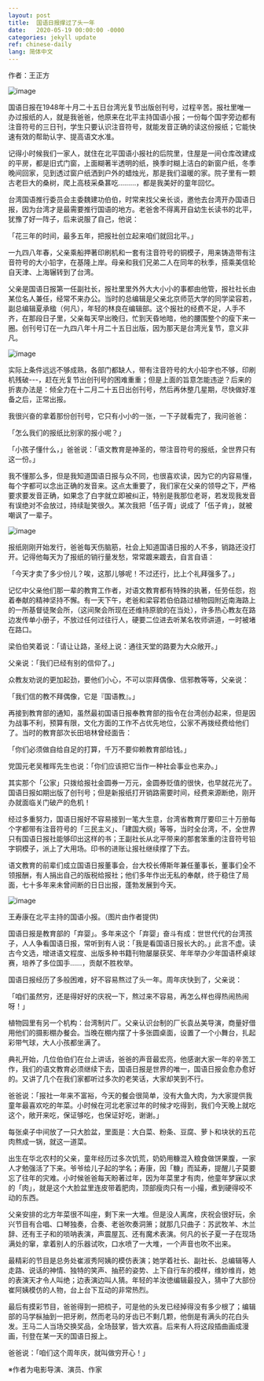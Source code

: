 ```yaml
---
layout: post
title:  国语日报撑过了头一年
date:   2020-05-19 00:00:00 -0000
categories: jekyll update
ref: chinese-daily
lang: 简体中文
---
```

作者：王正方

![image](/assets/imgs/chinese-daily-1.png "早期的国语日报。（图片由作者提供)")

国语日报在1948年十月二十五日台湾光复节出版创刊号，过程辛苦。报社里唯一办过报纸的人，就是我爸爸，他原来在北平主持国语小报；一份每个国字旁边都有注音符号的三日刊，学生只要认识注音符号，就能发音正确的读这份报纸；它能快速有效的帮助认字、提高语文水准。

记得小时候我们一家人，就住在北平国语小报社的后院里，住屋是一间仓库改建成的平房，都是旧式门窗，上面糊著半透明的纸，换季时糊上洁白的新窗户纸，冬季晚间回家，见到透过窗户纸洒到户外的蜡烛光，那是我们温暖的家。院子里有一颗古老巨大的桑树，爬上高枝采桑葚吃………，都是我美好的童年回忆。

台湾国语推行委员会主委魏建功伯伯，时常来找父亲长谈，邀他去台湾开办国语日报，因为台湾才是最需要推行国语的地方。老爸舍不得离开自幼生长读书的北平，犹豫了好一阵子，后来说服了自己，他说：

「花三年的时间，最多五年，把报社创立起来咱们就回北平。」

一九四八年春，父亲乘船押著印刷机和一套有注音符号的铜模子，用来铸造带有注音符号的大小铅字，在基隆上岸。母亲和我们兄弟二人在同年的秋季，搭乘美信轮自天津、上海辗转到了台湾。

父亲是国语日报第一任副社长，报社里里外外大大小小的事都由他管，报社社长由某位名人兼任，经常不来办公。当时的总编辑是父亲北京师范大学的同学梁容若，副总编辑夏承楹（何凡），年轻的林良在编辑部。这个报社的经费不足，人手不齐，在那段日子里，父亲每天早出晚归，忙到天昏地暗，他的腰围整个的瘦下来一圈。创刊号订在一九四八年十月二十五日出版，因为那天是台湾光复节，意义非凡。

![image](/assets/imgs/chinese-daily-2.png "国语日报首任总编辑是北京师范大学毕业的梁容若。（图片由作者提供)")


实际上条件远远不够成熟，各部门都缺人，带有注音符号的大小铅字也不够，印刷机残破---，赶在光复节出创刊号的困难重重；但是上面的旨意怎能违逆？后来的折衷办法是：倾全力在十二月二十五日出创刊号，然后再休整几星期，尽快做好准备之后，正常出报。

我很兴奋的拿着那份创刊号，它只有小小的一张，一下子就看完了，我问爸爸：

「怎么我们的报纸比别家的报小呢？」

「小孩子懂什么，」爸爸说：「语文教育是神圣的，带注音符号的报纸，全世界只有这一份。」

我不懂那么多，但是我知道国语日报与众不同，也很喜欢读，因为它的内容易懂，每个字都可以念出正确的发音来。这点太重要了，我们家在父亲的领导之下，严格要求要发音正确，如果念了白字就立即被纠正，特别是我那位老哥，若发现我发音有误绝对不会放过，持续耻笑很久。某次我把「伍子胥」说成了「伍子肯」，就被嘲讽了一辈子。

![image](/assets/imgs/chinese-daily-3.png "作者父亲，也是国语日报首任副社长王寿康。（图片由作者提供)")

报纸刚刚开始发行，爸爸每天伤脑筋，社会上知道国语日报的人不多，销路还没打开。记得他每天为了报纸的销行量发愁，常常踱来踱去，自言自语：

「今天才卖了多少份儿？唉，这那儿够呢！不过还行，比上个礼拜强多了。」

记忆中父亲他们那一辈的教育工作者，对语文教育都有特殊的执著，任劳任怨，抱着奉献的精神坚持不懈。有一天下午，老爸和梁容若伯伯路过植物园附近南海路上的一所基督徒聚会所，（这间聚会所现在还维持原貌的在当处），许多热心教友在路边发传单小册子，不放过任何过往行人，硬要二位进去听某名牧师讲道，一时被堵在路口。

梁伯伯笑着说：「请让让路，圣经上说：通往天堂的路要为大众敞开。」

父亲说：「我们已经有别的信仰了。」

众教友劝说的更加起劲，要他们小心，不可以崇拜偶像、信邪教等等，父亲说：

「我们信的教不拜偶像，它是『国语教』。」

再接到教育部的通知，虽然最初国语日报奉教育部的指令在台湾创办起来，但是因为战事不利，预算有限，文化方面的工作不占优先地位，公家不再拨经费给他们了。当时的教育部次长田培林曾经面告：

「你们必须做自给自足的打算，千万不要仰赖教育部给钱。」

党国元老吴稚晖先生也说：「你们应该把它当作一种社会事业也来办。」

其实那个「公家」只拨给报社金圆券一万元，金圆券贬值的很快，也早就花光了。国语日报如期出版了创刊号；但是新报纸打开销路需要时间，经费来源断绝，刚开办就面临关门破产的危机！

经过多重努力，国语日报好不容易接到一笔大生意，台湾省教育厅要印三十万册每个字都带有注音符号的「三民主义」、「建国大纲」等等，当时全台湾，不，全世界只有国语日报社能够印出这样的书；王副社长从北平带来的那套笨重的注音符号铅字铜模子，派上了大用场。印书的进账让报社继续撑了下去。

语文教育的前辈们成立国语日报董事会，台大校长傅斯年兼任董事长，董事们全不领报酬，有人捐出自己的版税给报社；他们多年作出无私的奉献，终于稳住了局面，七十多年来未曾间断的日日出报，蓬勃发展到今天。

![image](/assets/imgs/chinese-daily-4.png "王寿康在北平主持的国语小报。（图片由作者提供)")

王寿康在北平主持的国语小报。（图片由作者提供)

国语日报是教育部的「弃婴」。多年来这个「弃婴」奋斗有成：世世代代的台湾孩子，人人争看国语日报，常听到有人说：「我是看国语日报长大的。」此言不虚。读古今文选，增进语文程度、出版多种书籍刊物屡屡获奖、年年举办少年国语杯桌球赛，培养了多位国手……，贡献不胜枚举。

国语日报经历了多般困难，好不容易熬过了头一年。周年庆快到了，父亲说：

「咱们虽然穷，还是得好好的庆祝一下，熬过来不容易，再怎么样也得热闹热闹呀！」

植物园里有另一个机构：台湾制片厂。父亲认识台制的厂长袁丛美导演，商量好借用他们的摄影棚办餐会。当晚在棚内摆了十多张圆桌面，设置了一个小舞台，扎起彩带气球，大人小孩都坐满了。

典礼开始，几位伯伯们在台上讲话，爸爸的声音最宏亮，他感谢大家一年的辛苦工作，我们的语文教育必须继续下去，国语日报是世界的唯一，国语日报会愈办愈好的。又讲了几个在我们家都听过多次的老笑话，大家却笑到不行。

爸爸说：「报社一年来不富裕，今天的餐会很简单，没有大鱼大肉，为大家提供我童年最喜欢吃的年菜。小时候在河北老家过年的时候才吃得到，我们今天晚上就吃这个，敞开来吃，保证够吃，也保证好吃，谢谢。」

每张桌子中间放了一只大脸盆，里面是：大白菜、粉条、豆腐、萝卜和块状的五花肉熬成一锅，就这一道菜。

出生在华北农村的父亲，童年经历过多次饥荒，奶奶用糠混入粮食做饼果腹，一家人才勉强活了下来。爷爷给儿子起的学名；寿康，因「糠」而延寿，提醒儿子莫要忘了往年的灾难。小时候爸爸每天盼著过年，因为年菜里才有肉，他童年梦寐以求的「肉」，就是这个大脸盆里连皮带着肥肉，顶部瘦肉只有一小撮，煮到硬得咬不动的东西。

父亲安排的北方年菜很不叫座，剩下来一大堆。但是没人离席，庆祝会很好玩，余兴节目有合唱、口琴独奏，合奏、老爸吹奏洞箫；就那几只曲子：苏武牧羊、木兰辞、还有王子和的唢呐表演，声震屋瓦、还有魔术表演。何凡的长子夏一子在现场满处的窜，拿着别人的乐器试吹，口水喷了一大堆，一个声音也吹不出来。

最精彩的节目是总务处崔淑秀阿姨的模仿表演；她学着社长、副社长、总编辑等人走路、说话的神情、独特的笑声、抽菸的姿势、上下自行车的模样，维妙维肖，她的表演天才令人叫绝；边表演边叫人猜。年轻的羊汝徳编辑最投入，猜中了大部份崔阿姨模仿的人物，台上台下互动的非常热烈。

最后有摸彩节目，爸爸得到一把梳子，可是他的头发已经掉得没有多少根了；编辑部的马学枞抽到一把牙刷，然而老马的牙齿已不剩几颗，他倒是有满头的花白头发。王马二人当场交换奖品，全场鼓掌，皆大欢喜。后来有人将这段插曲画成漫画，刊登在某一天的国语日报上。

爸爸说：「咱们这个周年庆，就叫做穷开心！」

※作者为电影导演、演员、作家



